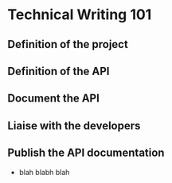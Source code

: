 # Technical Writing 101
## Definition of the project
## Definition of the API
## Document the API
## Liaise with the developers
## Publish the API documentation
- blah blabh blah